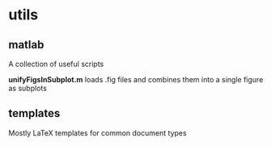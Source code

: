 # utils

## matlab
A collection of useful scripts

**unifyFigsInSubplot.m** loads .fig files and combines them into a single figure as subplots

## templates
Mostly LaTeX templates for common document types